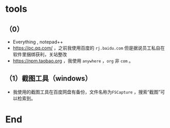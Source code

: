 # tools

## （0）

- Everything , notepad++
- <https://pc.qq.com/> ，之前我使用百度的 `rj.baidu.com` 但是据说员工私自在软件里捆绑获利，关站整改
- <https://npm.taobao.org> ，我使用 `anywhere` ，`org` 非 `com` 。

## （1）截图工具（windows）

- 我使用的截图工具在百度网盘有备份，文件名称为`FSCapture` ，搜索“截图”可以检索到。







# End